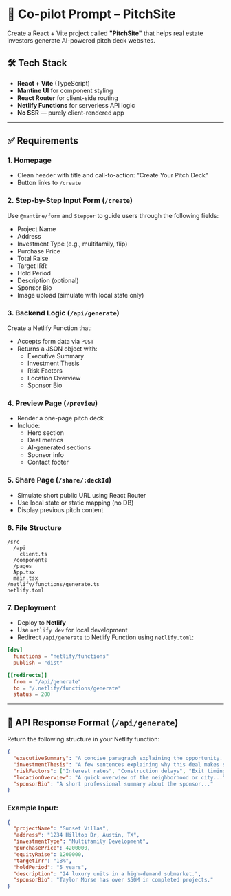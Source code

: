 # 🧠 Co-pilot Prompt – PitchSite

Create a React + Vite project called **"PitchSite"** that helps real estate investors generate AI-powered pitch deck websites.

## 🛠 Tech Stack

- **React + Vite** (TypeScript)
- **Mantine UI** for component styling
- **React Router** for client-side routing
- **Netlify Functions** for serverless API logic
- **No SSR** — purely client-rendered app

---

## ✅ Requirements

### 1. Homepage

- Clean header with title and call-to-action: "Create Your Pitch Deck"
- Button links to `/create`

### 2. Step-by-Step Input Form (`/create`)

Use `@mantine/form` and `Stepper` to guide users through the following fields:

- Project Name
- Address
- Investment Type (e.g., multifamily, flip)
- Purchase Price
- Total Raise
- Target IRR
- Hold Period
- Description (optional)
- Sponsor Bio
- Image upload (simulate with local state only)

### 3. Backend Logic (`/api/generate`)

Create a Netlify Function that:

- Accepts form data via `POST`
- Returns a JSON object with:
  - Executive Summary
  - Investment Thesis
  - Risk Factors
  - Location Overview
  - Sponsor Bio

### 4. Preview Page (`/preview`)

- Render a one-page pitch deck
- Include:
  - Hero section
  - Deal metrics
  - AI-generated sections
  - Sponsor info
  - Contact footer

### 5. Share Page (`/share/:deckId`)

- Simulate short public URL using React Router
- Use local state or static mapping (no DB)
- Display previous pitch content

### 6. File Structure

```
/src
  /api
    client.ts
  /components
  /pages
  App.tsx
  main.tsx
/netlify/functions/generate.ts
netlify.toml
```

### 7. Deployment

- Deploy to **Netlify**
- Use `netlify dev` for local development
- Redirect `/api/generate` to Netlify Function using `netlify.toml`:

```toml
[dev]
  functions = "netlify/functions"
  publish = "dist"

[[redirects]]
  from = "/api/generate"
  to = "/.netlify/functions/generate"
  status = 200
```

---

## 📄 API Response Format (`/api/generate`)

Return the following structure in your Netlify function:

```json
{
  "executiveSummary": "A concise paragraph explaining the opportunity...",
  "investmentThesis": "A few sentences explaining why this deal makes sense...",
  "riskFactors": ["Interest rates", "Construction delays", "Exit timing"],
  "locationOverview": "A quick overview of the neighborhood or city...",
  "sponsorBio": "A short professional summary about the sponsor..."
}
```

### Example Input:

```json
{
  "projectName": "Sunset Villas",
  "address": "1234 Hilltop Dr, Austin, TX",
  "investmentType": "Multifamily Development",
  "purchasePrice": 4200000,
  "equityRaise": 1200000,
  "targetIrr": "18%",
  "holdPeriod": "5 years",
  "description": "24 luxury units in a high-demand submarket.",
  "sponsorBio": "Taylor Morse has over $50M in completed projects."
}
```
